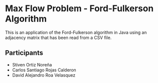 # Max Flow Problem - Ford-Fulkerson Algorithm

This is an application of the Ford-Fulkerson algorithm in Java using an adjacency matrix that has been read from a CSV file.

## Participants
- Stiven Ortiz Noreña
- Carlos Santiago Rojas Calderon
- David Alejandro Roa Velasquez
